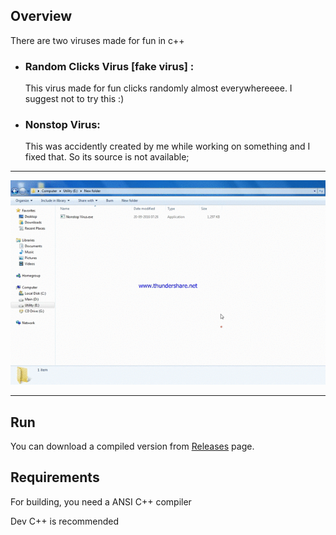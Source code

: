 ## Overview
There are two viruses made for fun in c++

- ### Random Clicks Virus [fake virus] : 
  This virus made for fun clicks randomly almost everywhereeee. 
  I suggest not to try this :)

- ### Nonstop Virus: 
  This was accidently created by me while working on something and I fixed that. So its source is not available;
  
----------------------------------------------------------------------------------

![nonstop-virus-gif](/nonstop-virus.gif)

----------------------------------------------------------------------------------

## Run

You can download a compiled version from [Releases](/releases) page.


## Requirements

For building, you need a ANSI C++ compiler

Dev C++ is recommended
